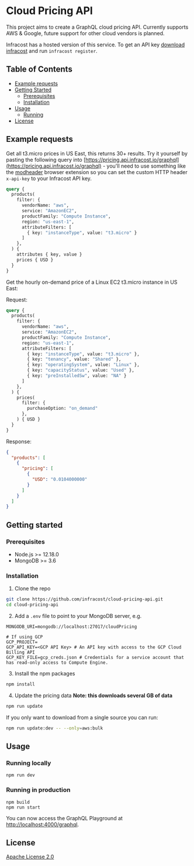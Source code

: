 # Cloud Pricing API

This project aims to create a GraphQL cloud pricing API. Currently supports AWS & Google, future support for other cloud vendors is planned.

Infracost has a hosted version of this service. To get an API key [download infracost](https://www.infracost.io/docs/#installation) and run `infracost register`.

## Table of Contents

* [Example requests](#example-requests)
* [Getting Started](#getting-started)
  * [Prerequisites](#prerequisites)
  * [Installation](#installation)
* [Usage](#usage)
  * [Running](#running)
* [License](#license)

## Example requests

Get all t3.micro prices in US East, this returns 30+ results. Try it yourself by pasting the following query into [https://pricing.api.infracost.io/graphql](https://pricing.api.infracost.io/graphql) - you'll need to use something like the [modheader](https://bewisse.com/modheader/) browser extension so you can set the custom HTTP header `x-api-key` to your Infracost API key.

```graphql
query {
  products(
    filter: {
      vendorName: "aws",
      service: "AmazonEC2",
      productFamily: "Compute Instance",
      region: "us-east-1",
      attributeFilters: [
        { key: "instanceType", value: "t3.micro" }
      ]
    },
  ) {
    attributes { key, value }
    prices { USD }
  }
}
```

Get the hourly on-demand price of a Linux EC2 t3.micro instance in US East:

Request:

```graphql
query {
  products(
    filter: {
      vendorName: "aws",
      service: "AmazonEC2",
      productFamily: "Compute Instance",
      region: "us-east-1",
      attributeFilters: [
        { key: "instanceType", value: "t3.micro" },
        { key: "tenancy", value: "Shared" },
        { key: "operatingSystem", value: "Linux" },
        { key: "capacityStatus", value: "Used" },
        { key: "preInstalledSw", value: "NA" }
      ]
    },
  ) {
    prices(
      filter: {
        purchaseOption: "on_demand"
      },
    ) { USD }
  }
}
```

Response:

```json
{
  "products": [
    {
      "pricing": [
        {
          "USD": "0.0104000000"
        }
      ]
    }
  ]
}
```

## Getting started

### Prerequisites

 * Node.js >= 12.18.0
 * MongoDB >= 3.6

### Installation

1. Clone the repo

  ```sh
  git clone https://github.com/infracost/cloud-pricing-api.git
  cd cloud-pricing-api
  ```

2. Add a `.env` file to point to your MongoDB server, e.g.

  ```
  MONGODB_URI=mongodb://localhost:27017/cloudPricing

  # If using GCP
  GCP_PROJECT=
  GCP_API_KEY=<GCP API Key> # An API key with access to the GCP Cloud Billing API
  GCP_KEY_FILE=gcp_creds.json # Credentials for a service account that has read-only access to Compute Engine.
  ```

3. Install the npm packages

  ```sh
  npm install
  ```

4. Update the pricing data
   **Note: this downloads several GB of data**

  ```sh
  npm run update
  ```

  If you only want to download from a single source you can run:
  ```sh
  npm run update:dev -- --only=aws:bulk
  ```

## Usage

### Running locally

```
npm run dev
```

### Running in production

```
npm build
npm run start
```

You can now access the GraphQL Playground at [http://localhost:4000/graphql](http://localhost:4000/graphql).

## License

[Apache License 2.0](https://choosealicense.com/licenses/apache-2.0/)

